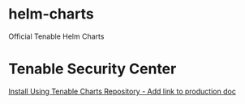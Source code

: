 # helm-charts

Official Tenable Helm Charts

# Tenable Security Center

[Install Using Tenable Charts Repository - Add link to production doc]()